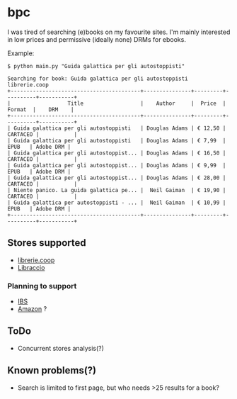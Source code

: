 # bpc
I was tired of searching (e)books on my favourite sites. I'm mainly interested in low prices and permissive (ideally none) DRMs for ebooks.

Example:

```
$ python main.py "Guida galattica per gli autostoppisti"

Searching for book: Guida galattica per gli autostoppisti
librerie.coop
+-----------------------------------------+---------------+---------+----------+-----------+
|                  Title                  |    Author     |  Price  |  Format  |    DRM    |
+-----------------------------------------+---------------+---------+----------+-----------+
| Guida galattica per gli autostoppisti   | Douglas Adams | € 12,50 | CARTACEO |           |
| Guida galattica per gli autostoppisti   | Douglas Adams | € 7,99  |   EPUB   | Adobe DRM |
| Guida galattica per gli autostoppist... | Douglas Adams | € 16,50 | CARTACEO |           |
| Guida galattica per gli autostoppist... | Douglas Adams | € 9,99  |   EPUB   | Adobe DRM |
| Guida galattica per gli autostoppist... | Douglas Adams | € 28,00 | CARTACEO |           |
| Niente panico. La guida galattica pe... |  Neil Gaiman  | € 19,90 | CARTACEO |           |
| Guida galattica per autostoppisti - ... |  Neil Gaiman  | € 10,99 |   EPUB   | Adobe DRM |
+-----------------------------------------+---------------+---------+----------+-----------+
```

## Stores supported
- [librerie.coop](https://www.librerie.coop/)
- [Libraccio](https://www.libraccio.it/)

### Planning to support
- [IBS](https://www.ibs.it/)
- [Amazon](https://www.amazon.it/) ?

## ToDo
- Concurrent stores analysis(?)

## Known problems(?)
- Search is limited to first page, but who needs >25 results for a book?
